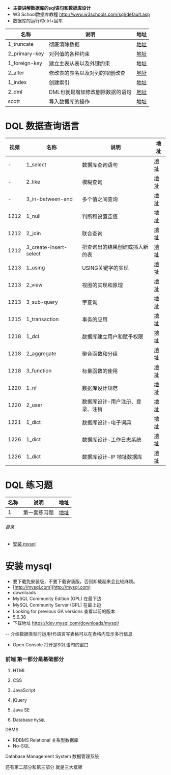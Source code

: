 - **主要讲解数据库的sql语句和数据库设计**
- W3 School数据库教程   http://www.w3schools.com/sql/default.asp
- 数据库的运行时ctrl+回车

|名称|说明|地址|
|---|---|---|
|1_truncate|彻底清除数据|[地址](https://github.com/tanyinqing/MySQL_20170902/blob/master/day2/1_truncate.sql)|
|2_primary-key|对列值的各种约束|[地址](https://github.com/tanyinqing/MySQL_20170902/blob/master/day2/2_primary-key.sql)|
|1_foreign-key|建立主表从表以及外键约束|[地址](https://github.com/tanyinqing/MySQL_20170902/blob/master/day3/1_foreign-key.sql)|
|2_alter|修改表的表名以及对列的增删改查|[地址](https://github.com/tanyinqing/MySQL_20170902/blob/master/day3/2_alter.sql)|
|1_index|创建索引|[地址](https://github.com/tanyinqing/MySQL_20170902/blob/master/day4/1_index.sql)|
|2_dml|DML也就是增加修改删除数据的语句|[地址](https://github.com/tanyinqing/MySQL_20170902/blob/master/day4/2_dml.sql)|
|scott|导入数据库的操作|[地址](https://github.com/tanyinqing/MySQL_20170902/blob/master/day4/scott.sql)|

# DQL 数据查询语言
|视频|名称|说明|地址|
|---|---|---|---|
|-|1_select|数据库查询语句|[地址](https://github.com/tanyinqing/MySQL_20170902/blob/master/day5/1_select.sql)|
|-|2_like|模糊查询|[地址](https://github.com/tanyinqing/MySQL_20170902/blob/master/day5/2_like.sql)|
|-|3_in-between-and|多个值之间查询|[地址](https://github.com/tanyinqing/MySQL_20170902/blob/master/day5/3_in-between-and.sql)|
|1212|1_null|判断和设置空值|[地址](https://github.com/tanyinqing/MySQL_20170902/blob/master/day6/1_null.sql)|
|1212|2_join|联合查询|[地址](https://github.com/tanyinqing/MySQL_20170902/blob/master/day6/2_join.sql)|
|1212|3_create-insert-select|把查询出的结果创建或插入新的表|[地址](https://github.com/tanyinqing/MySQL_20170902/blob/master/day6/3_create-insert-select.sql)|
|1213|1_using|USING关键字的实现|[地址](https://github.com/tanyinqing/MySQL_20170902/blob/master/day7/1_using.sql)|
|1213|2_view|视图的实现和原理|[地址](https://github.com/tanyinqing/MySQL_20170902/blob/master/day7/2_view.sql)|
|1213|3_sub-query|字查询|[地址](https://github.com/tanyinqing/MySQL_20170902/blob/master/day7/3_sub-query.sql)|
|1215|1_transaction|事务的应用|[地址](https://github.com/tanyinqing/MySQL_20170902/blob/master/day8/1_transaction.sql)|
|1218|1_dcl|数据库建立用户和赋予权限|[地址](https://github.com/tanyinqing/MySQL_20170902/blob/master/day9/1_dcl.sql)|
|1218|2_aggregate|聚合函数和分组|[地址](https://github.com/tanyinqing/MySQL_20170902/blob/master/day9/2_aggregate.sql)|
|1218|3_function|标量函数的使用|[地址](https://github.com/tanyinqing/MySQL_20170902/blob/master/day9/3_function.sql)|
|1220|1_nf|数据库设计规范|[地址](https://github.com/tanyinqing/MySQL_20170902/blob/master/day10/1_nf.sql)|
|1220|2_user|数据库设计-用户注册、登录、注销|[地址](https://github.com/tanyinqing/MySQL_20170902/blob/master/day10/2_user.sql)|
|1221|1_dict|数据库设计-电子词典|[地址](https://github.com/tanyinqing/MySQL_20170902/blob/master/day11/1_dict.sql)|
|1226|1_dict|数据库设计-工作日志系统|[地址](https://github.com/tanyinqing/MySQL_20170902/blob/master/day12/1_db.sql)|
|1226|1_dict|数据库设计-IP 地址数据库|[地址](https://github.com/tanyinqing/MySQL_20170902/blob/master/day12/2_ip.sql)|


# DQL 练习题
|名称|说明|地址|
|---|---|---|
|1|第一套练习题|[地址](https://github.com/tanyinqing/MySQL_20170902/blob/master/exec练习题/1.sql)|

<h6 id="20171227_0">目录</h6>

- [安装 mysql](#20171227_1)


<h1 id="20171227_1">安装 mysql</h1>

- 要下载免安装版，不要下载安装版，否则卸载起来会比较麻烦。
- [http://mysql.com](http://mysql.com)
- downloads
- MySQL Community Edition (GPL)  在最下边
- MySQL Community Server (GPL) 在最上边
- Looking for previous GA versions  查看以前的版本
- 5.6.38
- 下载地址 https://dev.mysql.com/downloads/mysql/

-- 介绍数据类型时运用H5语言写表格可以在表格内显示多行信息

- Open Console 打开是SQL语句的窗口
### 前端 第一部分是基础部分
1. HTML
2. CSS
3. JavaScript
4. jQuery

5. Java SE

6. Database `MySQL`

DBMS 
- RDBMS Relational 关系型数据库
- No-SQL

Database Management System  数据管理系统 

还有第二部分和第三部分  就是三大框架
